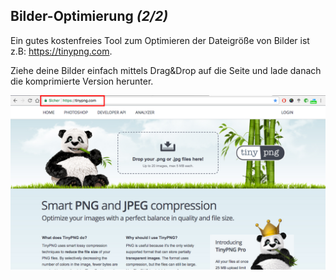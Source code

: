 ## Bilder-Optimierung *(2/2)*

Ein gutes kostenfreies Tool zum Optimieren der Dateigröße von Bilder ist z.B: https://tinypng.com.

Ziehe deine Bilder einfach mittels Drag&Drop auf die Seite und lade danach die komprimierte Version herunter.

![image](./assets/tiny_png.jpg)
